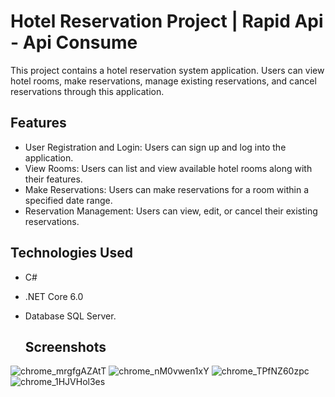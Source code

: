 # Hotel Reservation Project | Rapid Api - Api Consume

This project contains a hotel reservation system application. Users can view hotel rooms, make reservations, manage existing reservations, and cancel reservations through this application.

## Features

- User Registration and Login: Users can sign up and log into the application.
- View Rooms: Users can list and view available hotel rooms along with their features.
- Make Reservations: Users can make reservations for a room within a specified date range.
- Reservation Management: Users can view, edit, or cancel their existing reservations.

## Technologies Used

- C# 
- .NET Core 6.0 
- Database SQL Server.

  ## Screenshots
![chrome_mrgfgAZAtT](https://github.com/yagmurbkarabiyik/RapidApi-ApiConsume/assets/83311035/43c30f1f-7044-472a-b3e0-9b9050361d96)
![chrome_nM0vwen1xY](https://github.com/yagmurbkarabiyik/RapidApi-ApiConsume/assets/83311035/c79478dd-9761-43de-8106-ff6cd416225c)
![chrome_TPfNZ60zpc](https://github.com/yagmurbkarabiyik/RapidApi-ApiConsume/assets/83311035/0e6524f6-46ad-4f69-aae0-97e75e7767a2)
![chrome_1HJVHol3es](https://github.com/yagmurbkarabiyik/RapidApi-ApiConsume/assets/83311035/416b84c5-d0f2-4b32-846b-de68da6aa37d)
